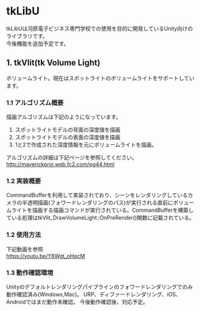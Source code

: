 # tkLibU
tkLibUは河原電子ビジネス専門学校での使用を目的に開発しているUnity向けのライブラリです。</br>
今後機能を追加予定です。

## 1. tkVlit(tk Volume Light)
ボリュームライト。現在はスポットライトのボリュームライトをサポートしています。
### 1.1 アルゴリズム概要

描画アルゴリズムは下記のようになっています。
1. スポットライトモデルの背面の深度値を描画
2. スポットライトモデルの表面の深度値を描画
3. 1と2で作成された深度情報を元にボリュームライトを描画。

アルゴリズムの詳細は下記ページを参照してください。</br>
http://maverickproj.web.fc2.com/pg44.html

### 1.2 実装概要
CommandBufferを利用して実装されており、シーンをレンダリングしているカメラの半透明描画(フォワードレンダリングのパス)が実行される直前にボリュームライトを描画する描画コマンドが実行されている。CommandBufferを構築している処理はtkVlit_DrawVolumeLight::OnPreRender()関数に記載されている。

### 1.2 使用方法
下記動画を参照</br>
https://youtu.be/Y8Wgt_oHqcM

### 1.3 動作確認環境
Unityのデフォルトレンダリングパイプラインのフォワードレンダリングでのみ動作確認済み(Windows,Mac)。
URP、ディファードレンダリング、iOS、Androidではまだ動作未確認。
今後動作確認後、対応予定。
